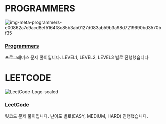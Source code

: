 
# PROGRAMMERS
![img-meta-programmers-e00862a7c9acd8ef5164f8c85b3ab0127d083ab59b3a98d7219690bd3570bf35](https://user-images.githubusercontent.com/42399580/125379290-36ab6300-e3cb-11eb-89fd-87ddce3037cb.png)

### [Programmers](https://github.com/SGTYang/Algorithms/tree/main/Programmers)
프로그래머스 문제 풀이입니다. LEVEL1, LEVEL2, LEVEL3 별로 진행했습니다


# LEETCODE
![LeetCode-Logo-scaled](https://user-images.githubusercontent.com/42399580/126060158-f1d11a43-9de6-486b-b7b5-c2dac7578f7f.jpeg)

### [LeetCode](https://github.com/SGTYang/Algorithms/tree/main/LeetCode)
릿코드 문제 풀이입니다. 
난이도 별로(EASY, MEDIUM, HARD) 진행했습니다.
